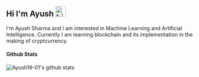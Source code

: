 ## Hi I'm Ayush <img src="https://user-images.githubusercontent.com/1303154/88677602-1635ba80-d120-11ea-84d8-d263ba5fc3c0.gif" width="28px" alt="hi">

I'm Ayush Sharma and I am interested in Machine Learning and Artificial Intelligence.
Currently I am learning blockchain and its implementation in the making of cryptcurrency.
#### Github Stats

![Ayush19-01's github stats](https://github-readme-stats.vercel.app/api?username=Ayush19-01&theme=tokyonight,prs)

</details>

